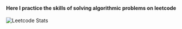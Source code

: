 #### Here I practice the skills of solving algorithmic problems on leetcode #####

![Leetcode Stats](https://leetcard.jacoblin.cool/FedchenkoM)
